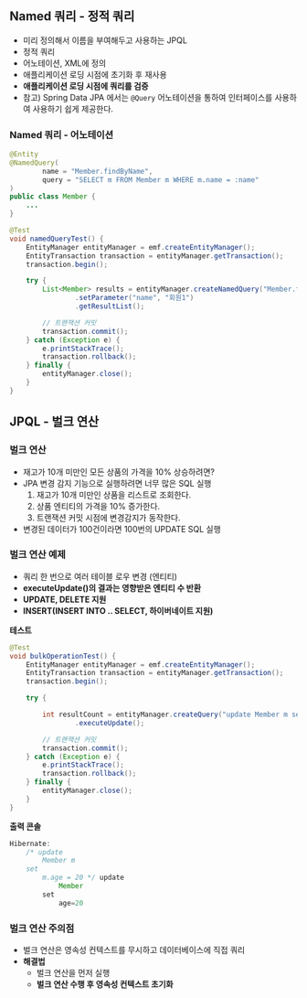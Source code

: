 ## Named 쿼리 - 정적 쿼리

- 미리 정의해서 이름을 부여해두고 사용하는 JPQL
- 정적 쿼리
- 어노테이션, XML에 정의
- 애플리케이션 로딩 시점에 초기화 후 재사용
- **애플리케이션 로딩 시점에 쿼리를 검증**
- 참고) Spring Data JPA 에서는 `@Query` 어노테이션을 통하여 인터페이스를 사용하여 사용하기 쉽게 제공한다.

### Named 쿼리 - 어노테이션

```java
@Entity
@NamedQuery(
        name = "Member.findByName",
        query = "SELECT m FROM Member m WHERE m.name = :name"
)
public class Member {
	...
}
```

```java
@Test
void namedQueryTest() {
    EntityManager entityManager = emf.createEntityManager();
    EntityTransaction transaction = entityManager.getTransaction();
    transaction.begin();

    try {
        List<Member> results = entityManager.createNamedQuery("Member.findByName", Member.class)
                .setParameter("name", "회원1")
                .getResultList();

        // 트랜잭션 커밋
        transaction.commit();
    } catch (Exception e) {
        e.printStackTrace();
        transaction.rollback();
    } finally {
        entityManager.close();
    }
}
```

## JPQL - 벌크 연산

### 벌크 연산

- 재고가 10개 미만인 모든 상품의 가격을 10% 상승하려면?
- JPA 변경 감지 기능으로 실행하려면 너무 많은 SQL 실행
    1. 재고가 10개 미만인 상품을 리스트로 조회한다.
    2. 상품 엔티티의 가격을 10% 증가한다.
    3. 트랜잭션 커밋 시점에 변경감지가 동작한다.
- 변경된 데이터가 100건이라면 100번의 UPDATE SQL 실행

### 벌크 연산 예제

- 쿼리 한 번으로 여러 테이블 로우 변경 (엔티티)
- **executeUpdate()의 결과는 영향받은 엔티티 수 반환**
- **UPDATE, DELETE 지원**
- **INSERT(INSERT INTO .. SELECT, 하이버네이트 지원)**

**테스트**

```java
@Test
void bulkOperationTest() {
    EntityManager entityManager = emf.createEntityManager();
    EntityTransaction transaction = entityManager.getTransaction();
    transaction.begin();

    try {

        int resultCount = entityManager.createQuery("update Member m set m.age = 20")
                .executeUpdate();

        // 트랜잭션 커밋
        transaction.commit();
    } catch (Exception e) {
        e.printStackTrace();
        transaction.rollback();
    } finally {
        entityManager.close();
    }
}
```

**출력 콘솔**

```java
Hibernate: 
    /* update
        Member m 
    set
        m.age = 20 */ update
            Member 
        set
            age=20
```

### 벌크 연산 주의점

- 벌크 연산은 영속성 컨텍스트를 무시하고 데이터베이스에 직접 쿼리
- **해결법**
    - 벌크 연산을 먼저 실행
    - **벌크 연산 수행 후 영속성 컨텍스트 초기화**